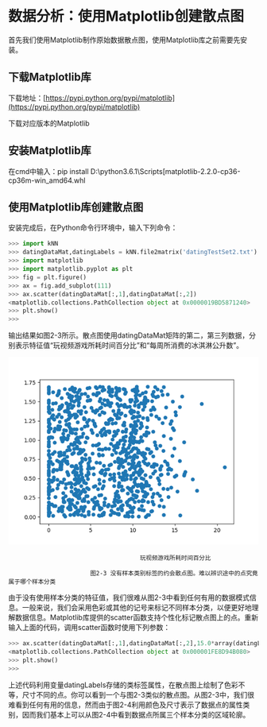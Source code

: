 # 数据分析：使用Matplotlib创建散点图

首先我们使用Matplotlib制作原始数据散点图，使用Matplotlib库之前需要先安装。

## 下载Matplotlib库

下载地址：[https://pypi.python.org/pypi/matplotlib](https://pypi.python.org/pypi/matplotlib)

下载对应版本的Matplotlib

## 安装Matplotlib库

在cmd中输入：pip install D:\python3.6.1\Scripts\[matplotlib-2.2.0-cp36-cp36m-win\_amd64.whl

## 使用Matplotlib库创建散点图

安装完成后，在Python命令行环境中，输入下列命令：

```py
>>> import kNN
>>> datingDataMat,datingLabels = kNN.file2matrix('datingTestSet2.txt')
>>> import matplotlib
>>> import matplotlib.pyplot as plt
>>> fig = plt.figure()
>>> ax = fig.add_subplot(111)
>>> ax.scatter(datingDataMat[:,1],datingDataMat[:,2])
<matplotlib.collections.PathCollection object at 0x0000019BD5871240>
>>> plt.show()
>>>
```

输出结果如图2-3所示。散点图使用datingDataMat矩阵的第二，第三列数据，分别表示特征值“玩视频游戏所耗时间百分比”和“每周所消费的冰淇淋公升数”。

![](/assets/Figure_1.png)

```
                                     玩视频游戏所耗时间百分比
```

```
                       图2-3 没有样本类别标签的约会散点图。难以辨识途中的点究竟属于哪个样本分类
```

由于没有使用样本分类的特征值，我们很难从图2-3中看到任何有用的数据模式信息。一般来说，我们会采用色彩或其他的记号来标记不同样本分类，以便更好地理解数据信息。Matplotlib库提供的scatter函数支持个性化标记散点图上的点。重新输入上面的代码，调用scatter函数时使用下列参数：

```py
>>> ax.scatter(datingDataMat[:,1],datingDataMat[:,2],15.0*array(datingLabels),15.0*array(datingLabels))
<matplotlib.collections.PathCollection object at 0x000001FE8D94B080>
>>> plt.show()
>>>
```

上述代码利用变量datingLabels存储的类标签属性，在散点图上绘制了色彩不等，尺寸不同的点。你可以看到一个与图2-3类似的散点图。从图2-3中，我们很难看到任何有用的信息，然而由于图2-4利用颜色及尺寸表示了数据点的属性类别，因而我们基本上可以从图2-4中看到数据点所属三个样本分类的区域轮廓。



